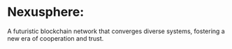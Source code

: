 # Nexusphere: 

A futuristic blockchain network that converges diverse systems, fostering a new era of cooperation and trust.
